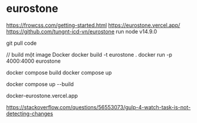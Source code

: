# eurostone
https://frowcss.com/getting-started.html
https://eurostone.vercel.app/
https://github.com/tungnt-icd-vn/eurostone
run node v14.9.0

git pull code

// build một image Docker
docker build -t eurostone .
docker run -p 4000:4000 eurostone


docker compose build
docker compose up

docker compose up --build

docker-eurostone.vercel.app

https://stackoverflow.com/questions/56553073/gulp-4-watch-task-is-not-detecting-changes

